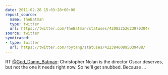 ```yaml
---
date: 2011-02-28 15:03:28+00:00
repost_source:
  name: TheBatman
  type: twitter
  url: https://twitter.com/TheBatman/statuses/42082252623970304/
source: twitter
syndicated:
- type: twitter
  url: https://twitter.com/roytang/statuses/42238460895039488/
---
```


RT [@God_Damn_Batman](https://twitter.com/God_Damn_Batman/): Christopher Nolan is the director Oscar deserves, but not the one it needs right now. So he'll get snubbed. Because ...